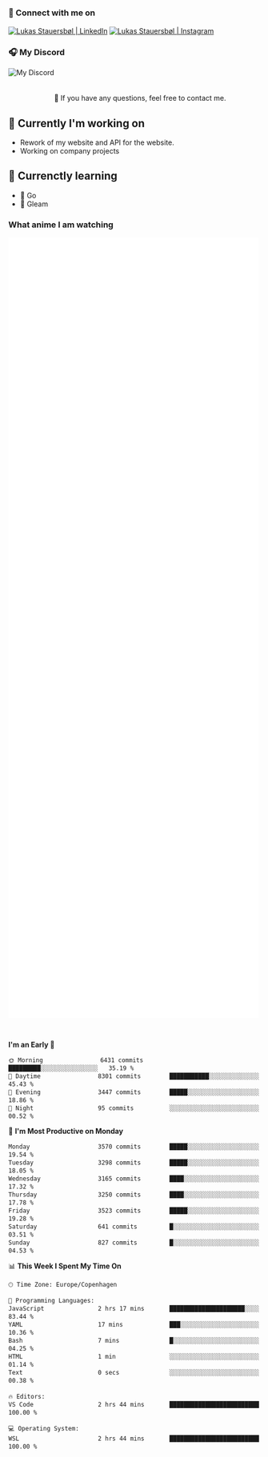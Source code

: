 ### 🔗 Connect with me on
<a href="https://www.instagram.com/lukas_stauersbol" target="_blank"><img align="center" src="https://raw.githubusercontent.com/stauersbol/stauersbol/main/images/instagram.svg" alt="Lukas Stauersbøl | LinkedIn" width="30px"/></a>
<a href="https://www.linkedin.com/in/lukas-stauersbol/" target="_blank"><img align="center" src="https://raw.githubusercontent.com/stauersbol/stauersbol/main/images/linkedin.svg" alt="Lukas Stauersbøl | Instagram" width="30px"/></a>

<p align="center">
 <h3>🎧 My Discord</h3>
 <img align="left" height="55px" src="https://discord.c99.nl/widget/theme-2/147806323323568128.png" alt="My Discord" />
</p>

<br/>
<br/>
<br/>
💬 If you have any questions, feel free to contact me.

## 🔭 Currently I'm working on
- Rework of my website and API for the website.
- Working on company projects
 
## 🌱 Currenctly learning
- 💙 Go
- 💜 Gleam

### What anime I am watching
<a href="https://anilist.co/user/slashiy/" align="center"><img align="center" width="500px" src="metrics.plugin.personal.anilist.svg" /></a>

<br/>

<!--START_SECTION:waka-->
**I'm an Early 🐤** 

```text
🌞 Morning                6431 commits        █████████░░░░░░░░░░░░░░░░   35.19 % 
🌆 Daytime                8301 commits        ███████████░░░░░░░░░░░░░░   45.43 % 
🌃 Evening                3447 commits        █████░░░░░░░░░░░░░░░░░░░░   18.86 % 
🌙 Night                  95 commits          ░░░░░░░░░░░░░░░░░░░░░░░░░   00.52 % 
```
📅 **I'm Most Productive on Monday** 

```text
Monday                   3570 commits        █████░░░░░░░░░░░░░░░░░░░░   19.54 % 
Tuesday                  3298 commits        █████░░░░░░░░░░░░░░░░░░░░   18.05 % 
Wednesday                3165 commits        ████░░░░░░░░░░░░░░░░░░░░░   17.32 % 
Thursday                 3250 commits        ████░░░░░░░░░░░░░░░░░░░░░   17.78 % 
Friday                   3523 commits        █████░░░░░░░░░░░░░░░░░░░░   19.28 % 
Saturday                 641 commits         █░░░░░░░░░░░░░░░░░░░░░░░░   03.51 % 
Sunday                   827 commits         █░░░░░░░░░░░░░░░░░░░░░░░░   04.53 % 
```


📊 **This Week I Spent My Time On** 

```text
🕑︎ Time Zone: Europe/Copenhagen

💬 Programming Languages: 
JavaScript               2 hrs 17 mins       █████████████████████░░░░   83.44 % 
YAML                     17 mins             ███░░░░░░░░░░░░░░░░░░░░░░   10.36 % 
Bash                     7 mins              █░░░░░░░░░░░░░░░░░░░░░░░░   04.25 % 
HTML                     1 min               ░░░░░░░░░░░░░░░░░░░░░░░░░   01.14 % 
Text                     0 secs              ░░░░░░░░░░░░░░░░░░░░░░░░░   00.38 % 

🔥 Editors: 
VS Code                  2 hrs 44 mins       █████████████████████████   100.00 % 

💻 Operating System: 
WSL                      2 hrs 44 mins       █████████████████████████   100.00 % 
```


<!--END_SECTION:waka-->
